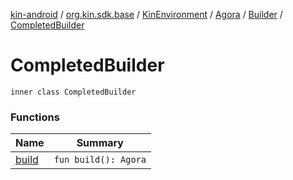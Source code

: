 [kin-android](../../../../../index.md) / [org.kin.sdk.base](../../../../index.md) / [KinEnvironment](../../../index.md) / [Agora](../../index.md) / [Builder](../index.md) / [CompletedBuilder](./index.md)

# CompletedBuilder

`inner class CompletedBuilder`

### Functions

| Name | Summary |
|---|---|
| [build](build.md) | `fun build(): Agora` |
